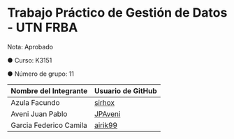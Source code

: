 # Trabajo Práctico de Gestión de Datos - UTN FRBA
Nota: Aprobado

● Curso: K3151

● Número de grupo: 11

| Nombre del Integrante | Usuario de GitHub       |
|-----------------------|-------------------------|
| Azula Facundo         | [sirhox](https://github.com/sirhox) |
| Aveni Juan Pablo      | [JPAveni](https://github.com/JPAveni) |
| Garcia Federico Camila| [airik99](https://github.com/airik99) |

